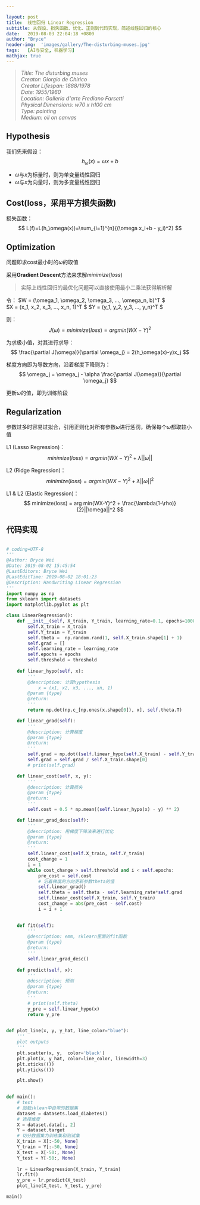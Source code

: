 ```yaml
---

layout: post
title:  线性回归 Linear Regression
subtitle: 从假设、损失函数、优化、正则到代码实现，简述线性回归的核心
date:   2019-08-03 22:04:18 +0800
author: "Bryce"
header-img:  'images/gallery/The-disturbing-muses.jpg'
tags:   [AI与安全, 机器学习]
mathjax: true
---
```


> <cite>Title: The disturbing muses  
Creator: Giorgio de Chirico  
Creator Lifespan: 1888/1978  
Date: 1955/1960  
Location: Galleria d'arte Frediano Farsetti  
Physical Dimensions: w70 x h100 cm  
Type: painting  
Medium: oil on canvas  </cite>  

## Hypothesis  

我们先来假设：
$$
h_\omega(x)=\omega x+b
$$
  
- $\omega$与$x$为标量时，则为单变量线性回归  
- $\omega$与$x$为向量时，则为多变量线性回归  

## Cost(loss，采用平方损失函数)

损失函数：
$$
L(f)=L(h_\omega(x))=\sum_{i=1}^{n}{(\omega x_i+b - y_i)^2}
$$

## Optimization

问题即求cost最小时的$\omega$的取值  

采用**Gradient Descent**方法来求解$minimize(loss)$  
> 实际上线性回归的最优化问题可以直接使用最小二乘法获得解析解  

令：
$W = (\omega_1, \omega_2, \omega_3, ..., \omega_n, b)^T $  
$X = (x_1, x_2, x_3, ..., x_n, 1)^T $
$Y = (y_1, y_2, y_3, ..., y_n)^T $

则：
$$
J(\omega) = minimize(loss) = arg min(WX-Y)^2
$$

为求极小值，对其进行求导：  
$$
\frac{\partial J(\omega)}{\partial \omega_j} = 2(h_\omega(x)-y)x_j
$$

梯度方向即为导数方向，沿着梯度下降则为：  
$$
\omega_j = \omega_j - \alpha \frac{\partial J(\omega)}{\partial \omega_j}
$$

更新$\omega$的值，即为训练阶段  

## Regularization

参数过多时容易过拟合，引用正则化对所有参数$\omega$进行惩罚，确保每个$\omega$都取较小值  

L1 (Lasso Regression)：
$$
minimize(loss) = arg min(WX-Y)^2 + \lambda||\omega||
$$

L2 (Ridge Regression)：
$$
minimize(loss) = arg min(WX-Y)^2 + \lambda||\omega||^2
$$

L1 & L2 (Elastic Regression)：
$$
minimize(loss) = arg min(WX-Y)^2 + \frac{\lambda(1-\rho)}{2}||\omega||^2
$$

## 代码实现

```python

# coding=UTF-8
'''
@Author: Bryce Wei
@Date: 2019-08-02 15:45:54
@LastEditors: Bryce Wei
@LastEditTime: 2019-08-02 18:01:23
@Description: Handwriting Linear Regression
'''
import numpy as np 
from sklearn import datasets
import matplotlib.pyplot as plt

class LinearRegression():
    def __init__(self, X_train, Y_train, learning_rate=0.1, epochs=10000, threshold=0.0001):
        self.X_train = X_train
        self.Y_train = Y_train
        self.theta =  np.random.rand(1, self.X_train.shape[1] + 1)
        self.grad = []
        self.learning_rate = learning_rate
        self.epochs = epochs
        self.threshold = threshold
            
    def linear_hypo(self, x):
        '''
        @description: 计算hypothesis
            x = (x1, x2, x3, ..., xn, 1)
        @param {type} 
        @return: 
        '''
        return np.dot(np.c_[np.ones(x.shape[0]), x], self.theta.T)

    def linear_grad(self):
        '''
        @description: 计算梯度
        @param {type} 
        @return: 
        '''
        self.grad = np.dot((self.linear_hypo(self.X_train) - self.Y_train).T, np.c_[np.ones(self.X_train.shape[0]), self.X_train])
        self.grad = self.grad / self.X_train.shape[0]
        # print(self.grad)

    def linear_cost(self, x, y):
        '''
        @description: 计算损失
        @param {type} 
        @return: 
        '''
        self.cost = 0.5 * np.mean((self.linear_hypo(x) - y) ** 2)

    def linear_grad_desc(self):
        '''
        @description: 用梯度下降法来进行优化
        @param {type} 
        @return: 
        '''
        self.linear_cost(self.X_train, self.Y_train)
        cost_change = 1
        i = 1
        while cost_change > self.threshold and i < self.epochs:
            pre_cost = self.cost
            # 沿着梯度的方向更新参数theta的值
            self.linear_grad()
            self.theta = self.theta - self.learning_rate*self.grad
            self.linear_cost(self.X_train, self.Y_train)
            cost_change = abs(pre_cost - self.cost)
            i = i + 1
        

    def fit(self):
        '''
        @description: emm, sklearn里面的fit函数 
        @param {type} 
        @return: 
        '''
        self.linear_grad_desc()
        
    def predict(self, x):
        '''
        @description: 预测
        @param {type} 
        @return: 
        '''
        # print(self.theta)
        y_pre = self.linear_hypo(x)
        return y_pre
    

def plot_line(x, y, y_hat, line_color="blue"):
    '''
    plot outputs
    '''
    plt.scatter(x, y,  color='black')
    plt.plot(x, y_hat, color=line_color, linewidth=3)
    plt.xticks(())
    plt.yticks(())

    plt.show()

    
def main():
    # test
    # 加载sklean中自带的数据集
    dataset = datasets.load_diabetes()
    # 选择维度
    X = dataset.data[:, 2]
    Y = dataset.target
    # 切分数据集为训练集和测试集
    X_train = X[:-50, None]
    Y_train = Y[:-50, None]
    X_test = X[-50:, None]
    Y_test = Y[-50:, None]
    
    lr = LinearRegression(X_train, Y_train)
    lr.fit()
    y_pre = lr.predict(X_test)
    plot_line(X_test, Y_test, y_pre)

main()

```
